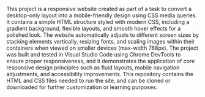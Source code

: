 This project is a responsive website created as part of a task to convert a desktop-only layout into a mobile-friendly design using CSS media queries. It contains a simple HTML structure styled with modern CSS, including a gradient background, flexible layouts, and smooth hover effects for a polished look. The website automatically adjusts to different screen sizes by stacking elements vertically, resizing fonts, and scaling images within their containers when viewed on smaller devices (max-width 768px). The project was built and tested in Visual Studio Code using Chrome DevTools to ensure proper responsiveness, and it demonstrates the application of core responsive design principles such as fluid layouts, mobile navigation adjustments, and accessibility improvements. This repository contains the HTML and CSS files needed to run the site, and can be cloned or downloaded for further customization or learning purposes.
